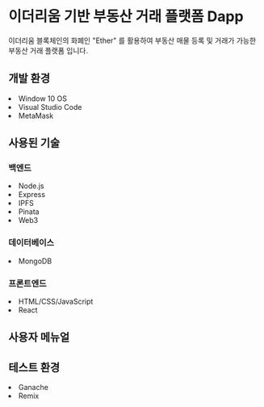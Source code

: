 # 이더리움 기반 부동산 거래 플랫폼 Dapp
이더리움 블록체인의 화폐인 "Ether" 를 활용하여 부동산 매물 등록 및 거래가 가능한 부동산 거래 플랫폼 입니다.

## 개발 환경
<li>Window 10 OS</li>
<li>Visual Studio Code</li>
<li>MetaMask</li>


## 사용된 기술
### 백엔드
<li>Node.js</li>
<li>Express</li>
<li>IPFS</li>
<li>Pinata</li>
<li>Web3</li>

### 데이터베이스
<li>MongoDB</li>

### 프론트엔드
<li>HTML/CSS/JavaScript</li>
<li>React</li>


## 사용자 메뉴얼



## 테스트 환경
<li>Ganache</li>
<li>Remix</li>

## 
